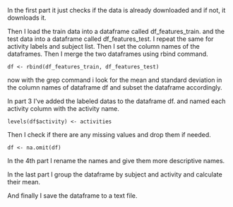 In the first part it just checks if the data is already downloaded and if not, it downloads it.

Then I load the train data into a dataframe called df_features_train.
and the test data into a dataframe called df_features_test.
I repeat the same for activity labels and subject list.
Then I set the column names of the dataframes.
Then I merge the two dataframes using rbind command.
```
df <- rbind(df_features_train, df_features_test)
```

now with the grep command i look for the mean and standard deviation in the column names of dataframe df and subset the dataframe accordingly.

In part 3 I've added the labeled datas to the dataframe df.
and named each activity column with the activity name.

```
levels(df$activity) <- activities
```

Then I check if there are any missing values and drop them if needed.

```
df <- na.omit(df)
```

In the 4th part I rename the names and give them more descriptive names.

In the last part I group the dataframe by subject and activity and calculate their mean. 

And finally I save the dataframe to a text file.

```